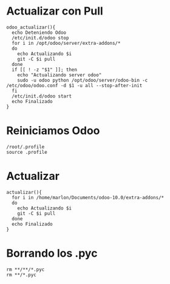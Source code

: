 


# Actualizar con Pull
```
odoo_actualizar(){
  echo Deteniendo Odoo
  /etc/init.d/odoo stop
  for i in /opt/odoo/server/extra-addons/*
  do
    echo Actualizando $i
    git -C $i pull
  done
  if [[ ! -z "$1" ]]; then
    echo "Actualizando server odoo"
    sudo -u odoo python /opt/odoo/server/odoo-bin -c /etc/odoo/odoo.conf -d $1 -u all --stop-after-init
  fi
  /etc/init.d/odoo start
  echo Finalizado
}
```

# Reiniciamos Odoo

```
/root/.profile
source .profile
```

# Actualizar
```
actualizar(){
  for i in /home/marlon/Documents/odoo-10.0/extra-addons/*
  do
    echo Actualizando $i
    git -C $i pull
  done
  echo Finalizado
}
```

# Borrando los .pyc
```
rm **/**/*.pyc
rm **/*.pyc
```



